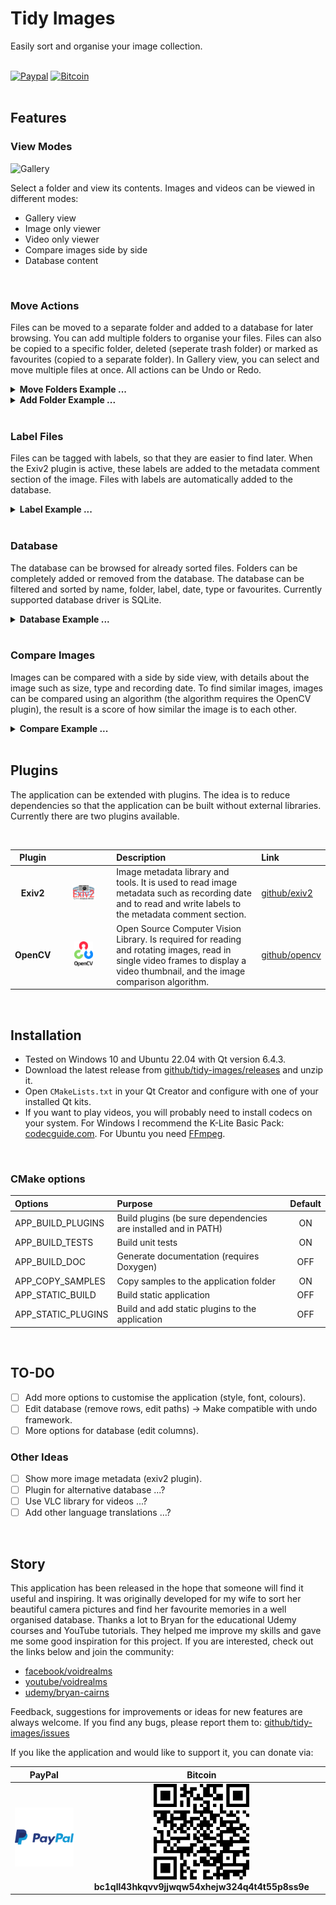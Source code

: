 # Tidy Images
Easily sort and organise your image collection.
<br>
<br>

[![Paypal](https://img.shields.io/badge/donate-PayPal-blue.svg?style=flat-square&logo=paypal)](https://paypal.me/SimonSchwarzkopf)
[![Bitcoin](https://img.shields.io/badge/donate-Bitcoin-orange.svg?style=flat-square&logo=bitcoin)](https://github.com/Simon-12/tidy-images/blob/develop/app/data/bitcoin-code.png)
<br>
<br>

## Features

### View Modes

![Gallery](https://github.com/Simon-12/common/blob/main/tidy-images/01.gif)
<br>

Select a folder and view its contents. Images and videos can be viewed in different modes:
- Gallery view
- Image only viewer
- Video only viewer
- Compare images side by side
- Database content

<br>

### Move Actions

Files can be moved to a separate folder and added to a database for later browsing.
You can add multiple folders to organise your files.
Files can also be copied to a specific folder, deleted (seperate trash folder) or marked as favourites (copied to a separate folder).
In Gallery view, you can select and move multiple files at once.
All actions can be Undo or Redo.

<details>
<summary><b>Move Folders Example ...</b></summary>
<img src="https://github.com/Simon-12/common/blob/main/tidy-images/02.gif"/>
</details>

<details>
<summary><b>Add Folder Example ...</b></summary>
<img src="https://github.com/Simon-12/common/blob/main/tidy-images/03.gif"/>
</details>

<br>

### Label Files

Files can be tagged with labels, so that they are easier to find later.
When the Exiv2 plugin is active, these labels are added to the metadata comment section of the image.
Files with labels are automatically added to the database.

<details>
<summary><b>Label Example ...</b></summary>
<img src="https://github.com/Simon-12/common/blob/main/tidy-images/04.png"/>
</details>

<br>

### Database

The database can be browsed for already sorted files.
Folders can be completely added or removed from the database.
The database can be filtered and sorted by name, folder, label, date, type or favourites.
Currently supported database driver is SQLite.

<details>
<summary><b>Database Example ...</b></summary>
<img src="https://github.com/Simon-12/common/blob/main/tidy-images/05.png"/>
</details>

<br>

### Compare Images

Images can be compared with a side by side view, with details about the image such as size, type and recording date.
To find similar images, images can be compared using an algorithm (the algorithm requires the OpenCV plugin), the result is a score of how similar the image is to each other.

<details>
<summary><b>Compare Example ...</b></summary>
<img src="https://github.com/Simon-12/common/blob/main/tidy-images/06.png"/>
</details>

<br>

## Plugins

The application can be extended with plugins.
The idea is to reduce dependencies so that the application can be built without external libraries.
Currently there are two plugins available.

<br>

Plugin |      | Description | Link
:----: | :--: | :----------- | :----
**Exiv2** | <img src="https://github.com/Simon-12/tidy-images/blob/develop/plugins/exiv2/plugin/icon.png" width="50%"/> | Image metadata library and tools. It is used to read image metadata such as recording date and to read and write labels to the metadata comment section. | [github/exiv2](https://github.com/Exiv2/exiv2)
**OpenCV** | <img src="https://github.com/Simon-12/tidy-images/blob/develop/plugins/opencv/plugin/icon.png" width="40%"/> | Open Source Computer Vision Library. Is required for reading and rotating images, read in single video frames to display a video thumbnail, and the image comparison algorithm. | [github/opencv](https://github.com/opencv/opencv)

<br>

## Installation
- Tested on Windows 10 and Ubuntu 22.04 with Qt version 6.4.3.
- Download the latest release from [github/tidy-images/releases](https://github.com/Simon-12/tidy-images/releases) and unzip it.
- Open `CMakeLists.txt` in your Qt Creator and configure with one of your installed Qt kits.
- If you want to play videos, you will probably need to install codecs on your system. For Windows I recommend the K-Lite Basic Pack: [codecguide.com](http://www.codecguide.com/download_kl.htm). For Ubuntu you need [FFmpeg](https://ffmpeg.org/).

<br>

### CMake options

Options | Purpose | Default |
:------ |:------- |:------: |
APP\_BUILD\_PLUGINS | Build plugins (be sure dependencies are installed and in PATH) | ON
APP\_BUILD\_TESTS |Build unit tests | ON
APP\_BUILD\_DOC | Generate documentation (requires Doxygen) | OFF
APP\_COPY\_SAMPLES | Copy samples to the application folder | ON
APP\_STATIC\_BUILD | Build static application | OFF
APP\_STATIC\_PLUGINS | Build and add static plugins to the application | OFF

<br>

## TO-DO
- [ ] Add more options to customise the application (style, font, colours).
- [ ] Edit database (remove rows, edit paths) → Make compatible with undo framework.
- [ ] More options for database (edit columns).

### Other Ideas
- [ ] Show more image metadata (exiv2 plugin).
- [ ] Plugin for alternative database ...?
- [ ] Use VLC library for videos ...?
- [ ] Add other language translations …?

<br>

## Story
This application has been released in the hope that someone will find it useful and inspiring.
It was originally developed for my wife to sort her beautiful camera pictures and find her favourite memories in a well organised database.
Thanks a lot to Bryan for the educational Udemy courses and YouTube tutorials.
They helped me improve my skills and gave me some good inspiration for this project.
If you are interested, check out the links below and join the community:
- [facebook/voidrealms](https://www.facebook.com/groups/1400884323467285/)
- [youtube/voidrealms](https://www.youtube.com/user/VoidRealms)
- [udemy/bryan-cairns](https://www.udemy.com/user/bryan-cairns/)

Feedback, suggestions for improvements or ideas for new features are always welcome. If you find any bugs, please report them to: [github/tidy-images/issues](https://github.com/Simon-12/tidy-images/issues)

If you like the application and would like to support it, you can donate via:

PayPal | Bitcoin
:----: | :-----:
[![Paypal img](https://github.com/Simon-12/tidy-images/blob/develop/app/icons/flaticon/paypal.png)](https://paypal.me/SimonSchwarzkopf) | <img src="https://github.com/Simon-12/tidy-images/blob/develop/app/data/bitcoin-code.png" width="40%"/><br>**bc1qll43hkqvv9jjwqw54xhejw324q4t4t55p8ss9e**

<br>
